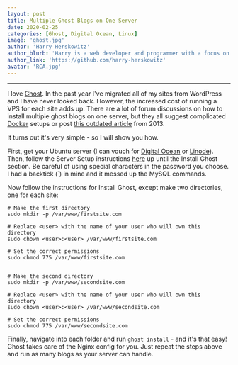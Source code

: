 ```yaml
---
layout: post
title: Multiple Ghost Blogs on One Server
date: 2020-02-25
categories: [Ghost, Digital Ocean, Linux]
image: 'ghost.jpg'
author: 'Harry Herskowitz'
author_blurb: 'Harry is a web developer and programmer with a focus on using technology to empower local artists and communities'
author_link: 'https://github.com/harry-herskowitz'
avatar: 'RCA.jpg'
---
```


---

I love [Ghost](https://ghost.org/). In the past year I've migrated all of my sites from WordPress and I have never looked back. However, the increased cost of running a VPS for each site adds up. There are a lot of forum discussions on how to install multiple ghost blogs on one server, but they all suggest complicated [Docker](https://www.docker.com/) setups or post [this outdated article](https://www.digitalocean.com/community/tutorials/how-to-serve-multiple-ghost-blogs-on-one-vps-using-nginx-server-blocks) from 2013.

It turns out it's very simple - so I will show you how.

First, get your Ubuntu server (I can vouch for [Digital Ocean](https://www.digitalocean.com/) or [Linode](https://www.linode.com/)). Then, follow the Server Setup instructions [here](https://ghost.org/docs/install/ubuntu/#server-setup) up until the Install Ghost section. Be careful of using special characters in the password you choose. I had a backtick (`) in mine and it messed up the MySQL commands.

Now follow the instructions for Install Ghost, except make two directories, one for each site:

    # Make the first directory
    sudo mkdir -p /var/www/firstsite.com

    # Replace <user> with the name of your user who will own this directory
    sudo chown <user>:<user> /var/www/firstsite.com

    # Set the correct permissions
    sudo chmod 775 /var/www/firstsite.com


    # Make the second directory
    sudo mkdir -p /var/www/secondsite.com

    # Replace <user> with the name of your user who will own this directory
    sudo chown <user>:<user> /var/www/secondsite.com

    # Set the correct permissions
    sudo chmod 775 /var/www/secondsite.com

Finally, navigate into each folder and run `ghost install` - and it's that easy! Ghost takes care of the Nginx config for you. Just repeat the steps above and run as many blogs as your server can handle.

